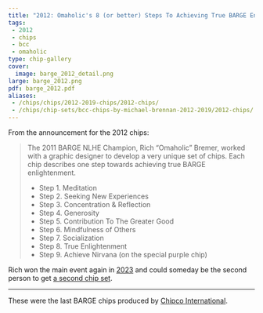 ```yaml
---
title: "2012: Omaholic's 8 (or better) Steps To Achieving True BARGE Enlightenment"
tags:
 - 2012
 - chips
 - bcc
 - omaholic
type: chip-gallery
cover:
  image: barge_2012_detail.png
large: barge_2012.png
pdf: barge_2012.pdf
aliases:
 - /chips/chips/2012-2019-chips/2012-chips/
 - /chips/chip-sets/bcc-chips-by-michael-brennan-2012-2019/2012-chips/
---
```


From the announcement for the 2012 chips:

> The 2011 BARGE NLHE Champion, Rich &#8220;Omaholic&#8221; Bremer, worked with a graphic designer to develop a very unique set of chips. Each chip describes one step towards achieving true BARGE enlightenment.
>
> * Step 1. Meditation
> * Step 2. Seeking New Experiences
> * Step 3. Concentration &amp; Reflection
> * Step 4. Generosity
> * Step 5. Contribution To The Greater Good
> * Step 6. Mindfulness of Others
> * Step 7. Socialization
> * Step 8. True Enlightenment
> * Step 9. Achieve Nirvana (on the special purple chip)

Rich won the main event again in [2023](../../../barge/2023/) and could someday be the second person to get [a second chip set](../2024/).

---

These were the last BARGE chips produced by [Chipco
International](https://www.pressherald.com/2015/05/29/president-of-closed-falmouth-poker-chip-company-sentenced-for-tax-evasion/).
